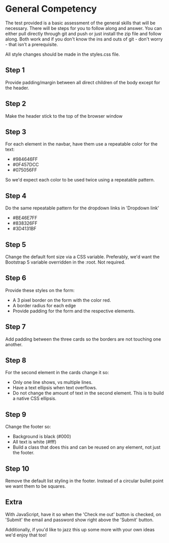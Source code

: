 <h1>General Competency</h1>
    <p>
      The test provided is a basic assessment of the general skills that will be necessary. There will be steps for
      you to follow along and answer. You can either pull directly through git and push or just install the zip file
      and follow along. Both work and if you don't know the ins and outs of git - don't worry - that isn't a
      prerequisite.
    </p>
    <p>
      All style changes should be made in the styles.css file.
    </p>
    <h2>Step 1</h2>
    <p>Provide padding/margin between all direct children of the body except for the header.</p>
    <h2>Step 2</h2>
    <p>Make the header stick to the top of the browser window</p>
    <h2>Step 3</h2>
    <p>For each element in the navbar, have them use a repeatable color for the text:</p>
    <ul>
      <li>#984646FF</li>
      <li>#0F457DCC</li>
      <li>#075056FF</li>
    </ul>
    <p>So we'd expect each color to be used twice using a repeatable pattern.</p>
    <h2>Step 4</h2>
    <p>Do the same repeatable pattern for the dropdown links in 'Dropdown link'</p>
    <ul>
      <li>#BE46E7FF</li>
      <li>#838326FF</li>
      <li>#3D4131BF</li>
    </ul>
    <h2>Step 5</h2>
    <p>
      Change the default font size via a CSS variable. Preferably, we'd want the Bootstrap 5 variable overridden
      in the :root. Not required.
    </p>
    <h2>Step 6</h2>
    <p>Provide these styles on the form:</p>
    <ul>
      <li>
        A 3 pixel border on the form with the color red.
      </li>
      <li>
        A border radius for each edge
      </li>
      <li>
        Provide padding for the form and the respective elements.
      </li>
    </ul>
    <h2>Step 7</h2>
    <p>Add padding between the three cards so the borders are not touching one another.</p>
    <h2>Step 8</h2>
    <p>For the second element in the cards change it so:</p>
    <ul>
      <li>
        Only one line shows, vs multiple lines.
      </li>
      <li>
        Have a text ellipsis when text overflows.
      </li>
      <li>
        Do not change the amount of text in the second element. This is to build a native CSS ellipsis.
      </li>
    </ul>
    <h2>Step 9</h2>
    <p>Change the footer so:</p>
    <ul>
      <li>
        Background is black (#000)
      </li>
      <li>
        All text is white (#fff)
      </li>
      <li>
        Build a class that does this and can be reused on any element, not just the footer.
      </li>
    </ul>
    <h2>Step 10</h2>
    <p>
      Remove the default list styling in the footer. Instead of a circular bullet point we want them to be squares.
    </p>
    <h2>Extra</h2>
    <p>
      With JavaScript, have it so when the 'Check me out' button is checked, on 'Submit' the email and password
      show right above the 'Submit' button.
    </p>
    <p>
      Additionally, if you'd like to jazz this up some more with your own ideas we'd enjoy that too!
    </p>
